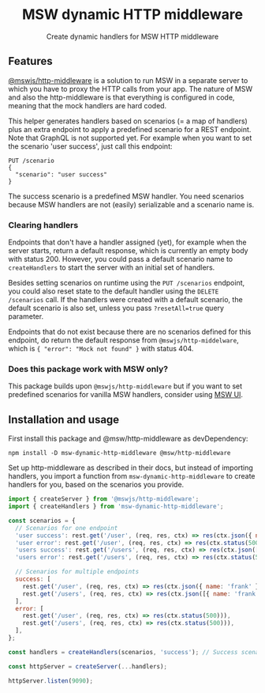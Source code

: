<h1 align="center">MSW dynamic HTTP middleware</h1>

<p align="center">Create dynamic handlers for MSW HTTP middleware</p>

## Features

[@mswjs/http-middleware](https://github.com/mswjs/http-middleware) is a solution to run MSW in a separate server to which you have to proxy the HTTP calls from your app.
The nature of MSW and also the http-middleware is that everything is configured in code, meaning that the mock handlers are hard coded.

This helper generates handlers based on scenarios (= a map of handlers) plus an extra endpoint to apply a predefined scenario for a REST endpoint. Note that GraphQL is not supported yet.
For example when you want to set the scenario 'user success', just call this endpoint:

```
PUT /scenario
{
  "scenario": "user success"
}
```

The success scenario is a predefined MSW handler.
You need scenarios because MSW handlers are not (easily) serializable and a scenario name is.

### Clearing handlers

Endpoints that don't have a handler assigned (yet), for example when the server starts, return a default response, which is currently an empty body with status 200.
However, you could pass a default scenario name to `createHandlers` to start the server with an initial set of handlers.

Besides setting scenarios on runtime using the `PUT /scenarios` endpoint, you could also reset state to the default handler using the `DELETE /scenarios` call. If the handlers were created with a default scenario, the default scenario is also set, unless you pass `?resetAll=true` query parameter.

Endpoints that do not exist because there are no scenarios defined for this endpoint, do return the default response from `@mswjs/http-middelware`, which is `{ "error": "Mock not found" }` with status 404.

### Does this package work with MSW only?

This package builds upon `@mswjs/http-middleware` but if you want to set predefined scenarios for vanilla MSW handlers, consider using [MSW UI](https://github.com/fvanwijk/msw-ui).

## Installation and usage

First install this package and @msw/http-middleware as devDependency:

```
npm install -D msw-dynamic-http-middleware @msw/http-middleware
```

Set up http-middleware as described in their docs, but instead of importing handlers, you import a function from `msw-dynamic-http-middleware` to create handlers for you, based on the scenarios you provide.

```javascript
import { createServer } from '@mswjs/http-middleware';
import { createHandlers } from 'msw-dynamic-http-middleware';

const scenarios = {
  // Scenarios for one endpoint
  'user success': rest.get('/user', (req, res, ctx) => res(ctx.json({ name: 'frank' }))),
  'user error': rest.get('/user', (req, res, ctx) => res(ctx.status(500))),
  'users success': rest.get('/users', (req, res, ctx) => res(ctx.json([{ name: 'frank' }]))),
  'users error': rest.get('/users', (req, res, ctx) => res(ctx.status(500))),

  // Scenarios for multiple endpoints
  success: [
    rest.get('/user', (req, res, ctx) => res(ctx.json({ name: 'frank' }))),
    rest.get('/users', (req, res, ctx) => res(ctx.json([{ name: 'frank' }]))),
  ],
  error: [
    rest.get('/user', (req, res, ctx) => res(ctx.status(500))),
    rest.get('/users', (req, res, ctx) => res(ctx.status(500))),
  ],
};

const handlers = createHandlers(scenarios, 'success'); // Success scenario is set on initialization

const httpServer = createServer(...handlers);

httpServer.listen(9090);
```
